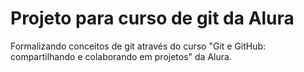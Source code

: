 # Projeto para curso de git da Alura

Formalizando conceitos de git através do curso "Git e GitHub: compartilhando e colaborando em projetos" da Alura.
